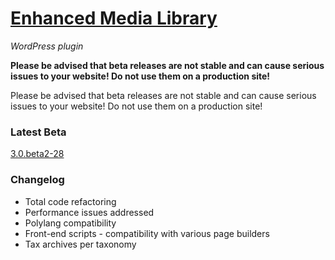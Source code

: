 # [Enhanced Media Library](https://www.wpuxsolutions.com/)
*WordPress plugin*

**Please be advised that beta releases are not stable and can cause serious issues to your website! Do not use them on a production site!**

Please be advised that beta releases are not stable and can cause serious issues to your website! Do not use them on a production site!

### Latest Beta
[3.0.beta2-28](https://github.com/webbistro/enhanced-media-library/tree/v3.0.beta2-28)

### Changelog

* Total code refactoring
* Performance issues addressed
* Polylang compatibility
* Front-end scripts - compatibility with various page builders
* Tax archives per taxonomy
